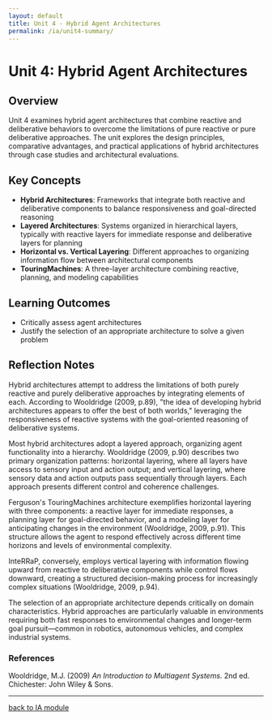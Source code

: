 ```yaml
---
layout: default
title: Unit 4 - Hybrid Agent Architectures
permalink: /ia/unit4-summary/
---
```


# Unit 4: Hybrid Agent Architectures

## Overview

Unit 4 examines hybrid agent architectures that combine reactive and deliberative behaviors to overcome the limitations of pure reactive or pure deliberative approaches. The unit explores the design principles, comparative advantages, and practical applications of hybrid architectures through case studies and architectural evaluations.

## Key Concepts

- **Hybrid Architectures**: Frameworks that integrate both reactive and deliberative components to balance responsiveness and goal-directed reasoning
- **Layered Architectures**: Systems organized in hierarchical layers, typically with reactive layers for immediate response and deliberative layers for planning
- **Horizontal vs. Vertical Layering**: Different approaches to organizing information flow between architectural components
- **TouringMachines**: A three-layer architecture combining reactive, planning, and modeling capabilities

## Learning Outcomes

- Critically assess agent architectures
- Justify the selection of an appropriate architecture to solve a given problem

## Reflection Notes

Hybrid architectures attempt to address the limitations of both purely reactive and purely deliberative approaches by integrating elements of each. According to Wooldridge (2009, p.89), "the idea of developing hybrid architectures appears to offer the best of both worlds," leveraging the responsiveness of reactive systems with the goal-oriented reasoning of deliberative systems.

Most hybrid architectures adopt a layered approach, organizing agent functionality into a hierarchy. Wooldridge (2009, p.90) describes two primary organization patterns: horizontal layering, where all layers have access to sensory input and action output; and vertical layering, where sensory data and action outputs pass sequentially through layers. Each approach presents different control and coherence challenges.

Ferguson's TouringMachines architecture exemplifies horizontal layering with three components: a reactive layer for immediate responses, a planning layer for goal-directed behavior, and a modeling layer for anticipating changes in the environment (Wooldridge, 2009, p.91). This structure allows the agent to respond effectively across different time horizons and levels of environmental complexity.

InteRRaP, conversely, employs vertical layering with information flowing upward from reactive to deliberative components while control flows downward, creating a structured decision-making process for increasingly complex situations (Wooldridge, 2009, p.94).

The selection of an appropriate architecture depends critically on domain characteristics. Hybrid approaches are particularly valuable in environments requiring both fast responses to environmental changes and longer-term goal pursuit—common in robotics, autonomous vehicles, and complex industrial systems.

### References

Wooldridge, M.J. (2009) _An Introduction to Multiagent Systems_. 2nd ed. Chichester: John Wiley & Sons.

---

[back to IA module](../../ia/)
